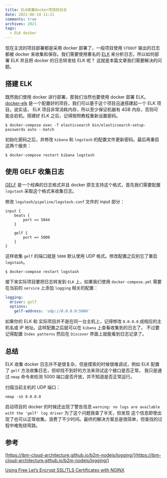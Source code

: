 ```yaml
---
title: ELK收集Docker项目的日志
date: 2021-06-14 11:21
comments: true
archives: 2021
tags:
  - ELK docker
---
```


现在主流的项目部署都是采用 docker 部署了，一般项目使用 `STDOUT` 输出的日志都被 docker 来收集和保存。我们需要使用著名的 [ELK](https://www.elastic.co/what-is/elk-stack) 来分析日志，所以如何部署 ELK 并且把 docker 的日志转发给 ELK 呢？ 这就是本篇文章我们需要解决的问题。

## 搭建 ELK

既然我们使用 docker 进行部署，那我们当然也要使用 docker 部署 ELK。[docker-elk](https://github.com/deviantony/docker-elk) 是一个配置好的项目，我们可以基于这个项目迅速搭建起一个 ELK 项目。说实话， ELK 项目非常消耗内存，所以至少保证机器有 4GB 内存，否则可能会宕机。搭建好 ELK 之后，记得按照教程重新设置密码。

```
$ docker-compose exec -T elasticsearch bin/elasticsearch-setup-passwords auto --batch
```

初始化密码之后，并修改 `kibana` 和 `logstash` 的配置文件更新密码。最后再重启这两个服务：

```
$ docker-compose restart kibana logstash
```

## 使用 GELF 收集日志

[GELF](https://docs.graylog.org/en/4.0/pages/gelf.html) 是一个经典的日志格式并且 docker 原生支持这个格式，首先我们需要配置 `logstash` 采取这个格式来收集日志。

修改 `logstash/pipeline/logstash.conf` 文件的 input 部分：

```
input {
	beats {
		port => 5044
	}

	gelf {
		port => 5000
	}
}
```

这样收集 `gelf` 的端口就是 `5000` 默认使用 UDP 格式。修改配置之后别忘了重启 `logstash`。

```
$ docker-compose restart logstash
```

接下来实际项目要把日志转发到 `ELK` 上，如果我们使用 `docker-compose.yml` 需要在当前的 `service` 上添加 `logging` 相关的配置：

```yaml
logging:
  driver: gelf
  options:
    gelf-address: 'udp://0.0.0.0:5000'
```

如果你的 ELK 和 实际项目并不是在同一台主机上，记得修改 `0.0.0.0` 成相应的主机名或 IP 地址。这样配置之后就可以在 `kibana` 上查看收集到的日志了。
不过要记得配置 `Index patterns` 然后在 `Discover` 界面上就能看到日志记录了。

## 总结

ELK 收集 docker 日志并不是很复杂，但是摸索的时候很难调试，例如 ELK 配置了 `gelf` 方法收集日志，但却找不到好的方法来测试这个接口是否正常。
我只是通过 `nmap` 命令来检测 5000 端口是否开放，并不知道是否正常运行。

扫描当前主机的 UDP 端口：

```
nmap -sU 0.0.0.0
```

启动项目的 docker 的时候还出现了警告信息 `warning: no logs are available with the 'gelf' log driver` 为了这个问题我查了半天，但发现
这个信息即使出现了也可以正常收集。浪费了不少时间。最终的解决方案总是很简单，但查找的过程中难免绕弯路。

## 参考

[https://ibm-cloud-architecture.github.io/b2m-nodejs/logging/](https://ibm-cloud-architecture.github.io/b2m-nodejs/logging/)

[Using Free Let’s Encrypt SSL/TLS Certificates with NGINX](https://www.nginx.com/blog/using-free-ssltls-certificates-from-lets-encrypt-with-nginx/)
